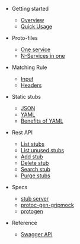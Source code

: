 - Getting started
    - [Overview](overview)
    - [Quick Usage](quick-usage)

- Proto-files
  - [One service](proto-one-file)
  - [N-Services in one](proto-multifiles)

- Matching Rule
  - [Input](matching-rule-input)
  - [Headers](matching-rule-headers)

- Static stubs
  - [JSON](static-stubs-json)
  - [YAML](static-stubs-yaml)
  - [Benefits of YAML](static-stubs-benefits-yaml)

- Rest API
  - [List stubs](api-stubs-list)
  - [List unused stubs](api-unused-stubs-list)
  - [Add stub](api-stubs-add)
  - [Delete stub](api-stubs-delete)
  - [Search stub](api-stubs-search)
  - [Purge stubs](api-stubs-purge)

[//]: # (- Go SDK Client)

[//]: # (  - [List stubs]&#40;sdk-stubs-list&#41;)

[//]: # (  - [Add stub]&#40;sdk-stubs-add&#41;)

[//]: # (  - [Delete stub]&#40;sdk-stubs-delete&#41;)

[//]: # (  - [Search stub]&#40;sdk-stubs-search&#41;)

[//]: # (  - [Purge stubs]&#40;sdk-stubs-purge&#41;)

- Specs
  - [stub server](specs-stub-server)
  - [protoc-gen-gripmock](specs-protoc-gen-gripmock)
  - [protogen](specs-protogen)

- Reference
  - [Swagger API](https://app.swaggerhub.com/apis-docs/bavix/GripMock)
